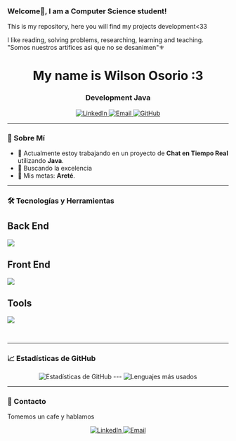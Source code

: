 ### Welcome👋, I am a Computer Science student!

This is my repository, here you will find my projects development<33

I like reading, solving problems, researching, learning and teaching.  
"Somos nuestros artifices asi que no se desanimen"⚜
<h1 align="center">My name is Wilson Osorio :3</h1>
<h3 align="center">Development Java</h3>

<p align="center">
  <a href="https://www.linkedin.com/in/wilson-osorio-" target="_blank">
    <img src="https://skillicons.dev/icons?i=linkedin" alt="LinkedIn" />
  </a>
  <a href="mailto:osoriowilson089@gmail.com">
    <img src="https://skillicons.dev/icons?i=gmail" alt="Email" />
  </a>
  <a href="https://github.com/03Wi" target="_blank">
    <img src="https://skillicons.dev/icons?i=github" alt="GitHub" />
  </a>
</p>


---

### 🌟 Sobre Mí

- 🔭 Actualmente estoy trabajando en un proyecto de **Chat en Tiempo Real** utilizando **Java**.
- 🌱 Buscando la excelencia
- 🎯 Mis metas: **Areté**.

---

### 🛠️ Tecnologías y Herramientas

<p align="center">
  
  <h2>Back End</h2>
  <a href="https://skillicons.dev">
    <img src="https://skillicons.dev/icons?i=java,spring,idea,maven,mysql,postgres&perline=6" />
  </a>
  
  <h2>Front End</h2>
  <a href="https://skillicons.dev">
    <img src="https://skillicons.dev/icons?i=html,css,js&perline=6" />
  </a>
  
  <h2>Tools</h2>
  <a href="https://skillicons.dev">
    <img src="https://skillicons.dev/icons?i=postman,docker,git,github,linux&perline=6" />
  </a>
</p>
<br>

---

### 📈 Estadísticas de GitHub

<p align="center">
  <img src="https://github-readme-stats.vercel.app/api?username=03Wi&show_icons=true&theme=radical" alt="Estadísticas de GitHub">
  ---
  <img src="https://github-readme-stats.vercel.app/api/top-langs/?username=03Wi&layout=compact&theme=radical" alt="Lenguajes más usados">
</p>

---

### 💬 Contacto

Tomemos un cafe y hablamos

<p align="center">
  <a href="https://www.linkedin.com/in/wilson-osorio-" target="_blank">
    <img src="https://img.shields.io/badge/LinkedIn-0A66C2?style=for-the-badge&logo=linkedin&logoColor=white" alt="LinkedIn">
  </a>
  <a href="mailto:osoriowilson089@gmail.com">
    <img src="https://img.shields.io/badge/Email-D14836?style=for-the-badge&logo=gmail&logoColor=white" alt="Email">
  </a>
</p>


